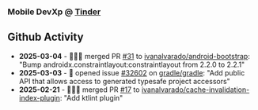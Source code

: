 ### Mobile DevXp @ [Tinder](https://medium.com/tinder)

## Github Activity
- **2025-03-04** - 🧑🏻‍💻 merged PR [#31](https://github.com/ivanalvarado/android-bootstrap/pull/31) to [ivanalvarado/android-bootstrap](https://github.com/ivanalvarado/android-bootstrap): "Bump androidx.constraintlayout:constraintlayout from 2.2.0 to 2.2.1"
- **2025-03-03** - 📝 opened issue [#32602](https://github.com/gradle/gradle/issues/32602) on [gradle/gradle](https://github.com/gradle/gradle): "Add public API that allows access to generated typesafe project accessors"
- **2025-02-21** - 🧑🏻‍💻 merged PR [#17](https://github.com/ivanalvarado/cache-invalidation-index-plugin/pull/17) to [ivanalvarado/cache-invalidation-index-plugin](https://github.com/ivanalvarado/cache-invalidation-index-plugin): "Add ktlint plugin"